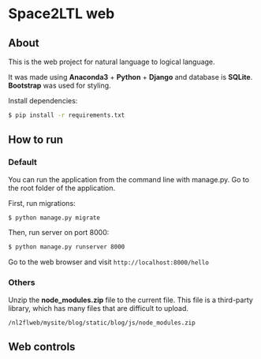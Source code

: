 # Space2LTL web

## About

This is the web project for natural language to logical language. 

It was made using  **Anaconda3**  + **Python** + **Django** and database is **SQLite**.
**Bootstrap** was used for styling.

Install dependencies:
```bash
$ pip install -r requirements.txt
```

## How to run

### Default

You can run the application from the command line with manage.py.
Go to the root folder of the application.

First, run migrations:
```bash
$ python manage.py migrate
```
Then, run server on port 8000:
```bash
$ python manage.py runserver 8000
```

Go to the web browser and visit `http://localhost:8000/hello`

### Others
Unzip the **node_modules.zip** file to the current file. This file is a third-party library, which has many files that are difficult to upload.
```
/nl2flweb/mysite/blog/static/blog/js/node_modules.zip  
```

## Web controls


